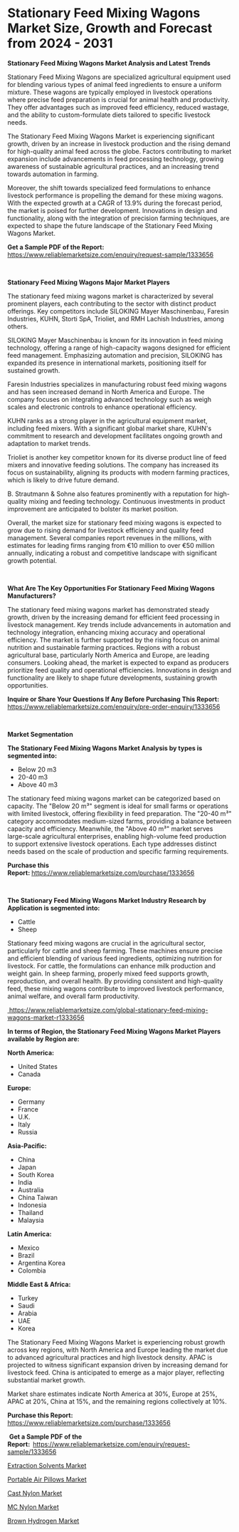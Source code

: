 <p><h1>Stationary Feed Mixing Wagons Market Size, Growth and Forecast from 2024 - 2031</h1></p><p><strong>Stationary Feed Mixing Wagons Market Analysis and Latest Trends</strong></p>
<p><p>Stationary Feed Mixing Wagons are specialized agricultural equipment used for blending various types of animal feed ingredients to ensure a uniform mixture. These wagons are typically employed in livestock operations where precise feed preparation is crucial for animal health and productivity. They offer advantages such as improved feed efficiency, reduced wastage, and the ability to custom-formulate diets tailored to specific livestock needs.</p><p>The Stationary Feed Mixing Wagons Market is experiencing significant growth, driven by an increase in livestock production and the rising demand for high-quality animal feed across the globe. Factors contributing to market expansion include advancements in feed processing technology, growing awareness of sustainable agricultural practices, and an increasing trend towards automation in farming. </p><p>Moreover, the shift towards specialized feed formulations to enhance livestock performance is propelling the demand for these mixing wagons. With the expected growth at a CAGR of 13.9% during the forecast period, the market is poised for further development. Innovations in design and functionality, along with the integration of precision farming techniques, are expected to shape the future landscape of the Stationary Feed Mixing Wagons Market.</p></p>
<p><strong>Get a Sample PDF of the Report:&nbsp;</strong> <a href="https://www.reliablemarketsize.com/enquiry/request-sample/1333656?utm_campaign=1103&utm_medium=2&utm_source=Github&utm_content=ia&utm_term=12122024&utm_id=stationary-feed-mixing-wagons">https://www.reliablemarketsize.com/enquiry/request-sample/1333656</a></p>
<p>&nbsp;</p>
<p><strong>Stationary Feed Mixing Wagons Major Market Players</strong></p>
<p><p>The stationary feed mixing wagons market is characterized by several prominent players, each contributing to the sector with distinct product offerings. Key competitors include SILOKING Mayer Maschinenbau, Faresin Industries, KUHN, Storti SpA, Trioliet, and RMH Lachish Industries, among others.</p><p>SILOKING Mayer Maschinenbau is known for its innovation in feed mixing technology, offering a range of high-capacity wagons designed for efficient feed management. Emphasizing automation and precision, SILOKING has expanded its presence in international markets, positioning itself for sustained growth.</p><p>Faresin Industries specializes in manufacturing robust feed mixing wagons and has seen increased demand in North America and Europe. The company focuses on integrating advanced technology such as weigh scales and electronic controls to enhance operational efficiency.</p><p>KUHN ranks as a strong player in the agricultural equipment market, including feed mixers. With a significant global market share, KUHN's commitment to research and development facilitates ongoing growth and adaptation to market trends.</p><p>Trioliet is another key competitor known for its diverse product line of feed mixers and innovative feeding solutions. The company has increased its focus on sustainability, aligning its products with modern farming practices, which is likely to drive future demand.</p><p>B. Strautmann & Sohne also features prominently with a reputation for high-quality mixing and feeding technology. Continuous investments in product improvement are anticipated to bolster its market position.</p><p>Overall, the market size for stationary feed mixing wagons is expected to grow due to rising demand for livestock efficiency and quality feed management. Several companies report revenues in the millions, with estimates for leading firms ranging from €10 million to over €50 million annually, indicating a robust and competitive landscape with significant growth potential.</p></p>
<p>&nbsp;</p>
<p><strong>What Are The Key Opportunities For Stationary Feed Mixing Wagons Manufacturers?</strong></p>
<p><p>The stationary feed mixing wagons market has demonstrated steady growth, driven by the increasing demand for efficient feed processing in livestock management. Key trends include advancements in automation and technology integration, enhancing mixing accuracy and operational efficiency. The market is further supported by the rising focus on animal nutrition and sustainable farming practices. Regions with a robust agricultural base, particularly North America and Europe, are leading consumers. Looking ahead, the market is expected to expand as producers prioritize feed quality and operational efficiencies. Innovations in design and functionality are likely to shape future developments, sustaining growth opportunities.</p></p>
<p><strong>Inquire or Share Your Questions If Any Before Purchasing This Report:</strong> <a href="https://www.reliablemarketsize.com/enquiry/pre-order-enquiry/1333656?utm_campaign=1103&utm_medium=2&utm_source=Github&utm_content=ia&utm_term=12122024&utm_id=stationary-feed-mixing-wagons">https://www.reliablemarketsize.com/enquiry/pre-order-enquiry/1333656</a></p>
<p>&nbsp;</p>
<p><strong>Market Segmentation</strong></p>
<p><strong>The Stationary Feed Mixing Wagons Market Analysis by types is segmented into:</strong></p>
<p><ul><li>Below 20 m3</li><li>20-40 m3</li><li>Above 40 m3</li></ul></p>
<p><p>The stationary feed mixing wagons market can be categorized based on capacity. The "Below 20 m³" segment is ideal for small farms or operations with limited livestock, offering flexibility in feed preparation. The "20-40 m³" category accommodates medium-sized farms, providing a balance between capacity and efficiency. Meanwhile, the "Above 40 m³" market serves large-scale agricultural enterprises, enabling high-volume feed production to support extensive livestock operations. Each type addresses distinct needs based on the scale of production and specific farming requirements.</p></p>
<p><strong>Purchase this Report:&nbsp;</strong><a href="https://www.reliablemarketsize.com/purchase/1333656?utm_campaign=1103&utm_medium=2&utm_source=Github&utm_content=ia&utm_term=12122024&utm_id=stationary-feed-mixing-wagons">https://www.reliablemarketsize.com/purchase/1333656</a></p>
<p>&nbsp;</p>
<p><strong>The Stationary Feed Mixing Wagons Market Industry Research by Application is segmented into:</strong></p>
<p><ul><li>Cattle</li><li>Sheep</li></ul></p>
<p><p>Stationary feed mixing wagons are crucial in the agricultural sector, particularly for cattle and sheep farming. These machines ensure precise and efficient blending of various feed ingredients, optimizing nutrition for livestock. For cattle, the formulations can enhance milk production and weight gain. In sheep farming, properly mixed feed supports growth, reproduction, and overall health. By providing consistent and high-quality feed, these mixing wagons contribute to improved livestock performance, animal welfare, and overall farm productivity.</p></p>
<p><a href="https://www.reliablemarketsize.com/global-stationary-feed-mixing-wagons-market-r1333656?utm_campaign=1103&utm_medium=2&utm_source=Github&utm_content=ia&utm_term=12122024&utm_id=stationary-feed-mixing-wagons">&nbsp;https://www.reliablemarketsize.com/global-stationary-feed-mixing-wagons-market-r1333656</a></p>
<p><strong>In terms of Region, the Stationary Feed Mixing Wagons Market Players available by Region are:</strong></p>
<p>
    <p> <strong> North America: </strong>
        <ul>
            <li>United States</li>
            <li>Canada</li>
        </ul>
        </p> 
    <p> <strong> Europe: </strong>
        <ul>
            <li>Germany</li>
            <li>France</li>
            <li>U.K.</li>
            <li>Italy</li>
            <li>Russia</li>
        </ul>
        </p> 
    <p> <strong> Asia-Pacific: </strong>
        <ul>
            <li>China</li>
            <li>Japan</li>
            <li>South Korea</li>
            <li>India</li>
            <li>Australia</li>
            <li>China Taiwan</li>
            <li>Indonesia</li>
            <li>Thailand</li>
            <li>Malaysia</li>
        </ul>
        </p> 
    <p> <strong> Latin America: </strong>
        <ul>
            <li>Mexico</li>
            <li>Brazil</li>
            <li>Argentina Korea</li>
            <li>Colombia</li>
        </ul>
        </p> 
    <p> <strong> Middle East & Africa: </strong>
        <ul>
            <li>Turkey</li>
            <li>Saudi</li>
            <li>Arabia</li>
            <li>UAE</li>
            <li>Korea</li>
        </ul>
    </p>
    </p>
<p><p>The Stationary Feed Mixing Wagons Market is experiencing robust growth across key regions, with North America and Europe leading the market due to advanced agricultural practices and high livestock density. APAC is projected to witness significant expansion driven by increasing demand for livestock feed. China is anticipated to emerge as a major player, reflecting substantial market growth. </p><p>Market share estimates indicate North America at 30%, Europe at 25%, APAC at 20%, China at 15%, and the remaining regions collectively at 10%.</p></p>
<p><strong>Purchase this Report: </strong><a href="https://www.reliablemarketsize.com/purchase/1333656?utm_campaign=1103&utm_medium=2&utm_source=Github&utm_content=ia&utm_term=12122024&utm_id=stationary-feed-mixing-wagons">https://www.reliablemarketsize.com/purchase/1333656</a></p>
<p>&nbsp;<strong>Get a Sample PDF of the Report:&nbsp;&nbsp;</strong><a href="https://www.reliablemarketsize.com/enquiry/request-sample/1333656?utm_campaign=1103&utm_medium=2&utm_source=Github&utm_content=ia&utm_term=12122024&utm_id=stationary-feed-mixing-wagons">https://www.reliablemarketsize.com/enquiry/request-sample/1333656</a></p>
<p><strong></strong></p>
<p><p><a href="https://www.linkedin.com/pulse/key-drivers-magna-market-vpa2e?utm_campaign=1103&utm_medium=2&utm_source=Github&utm_content=ia&utm_term=12122024&utm_id=stationary-feed-mixing-wagons">Extraction Solvents Market</a></p><p><a href="https://github.com/gdfhhhj/Market-Research-Report-List-6/blob/main/portable-air-pillows-market.md?utm_campaign=1103&utm_medium=2&utm_source=Github&utm_content=ia&utm_term=12122024&utm_id=stationary-feed-mixing-wagons">Portable Air Pillows Market</a></p><p><a href="https://www.linkedin.com/pulse/c-hannibex-sqmmf?utm_campaign=1103&utm_medium=2&utm_source=Github&utm_content=ia&utm_term=12122024&utm_id=stationary-feed-mixing-wagons">Cast Nylon Market</a></p><p><a href="https://www.linkedin.com/pulse/late-mark-research-ceirf?utm_campaign=1103&utm_medium=2&utm_source=Github&utm_content=ia&utm_term=12122024&utm_id=stationary-feed-mixing-wagons">MC Nylon Market</a></p><p><a href="https://www.linkedin.com/pulse/market-report-clarion-insight-bvrmf?utm_campaign=1103&utm_medium=2&utm_source=Github&utm_content=ia&utm_term=12122024&utm_id=stationary-feed-mixing-wagons">Brown Hydrogen Market</a></p></p>